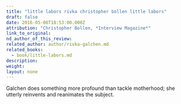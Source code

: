 ```yaml
---
title: "little labors rivka christopher bollen little labors"
draft: false
date: 2016-05-06T18:53:00.000Z
attribution: "Christopher Bollen, *Interview Magazine*"
link_to_original:
nd_author_of_this_review:
related_author: author/rivka-galchen.md
related_books:
  - book/little-labors.md
description:
weight:
layout: none
---
```

Galchen does something more profound than tackle motherhood; she utterly reinvents and reanimates the subject.

